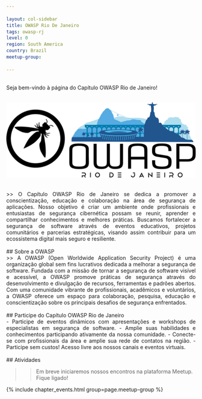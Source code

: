 ```yaml
---

layout: col-sidebar
title: OWASP Rio De Janeiro
tags: owasp-rj
level: 0
region: South America
country: Brazil 
meetup-group: 

---
```

<br>
Seja bem-vindo à página do Capítulo OWASP Rio de Janeiro!
<br>
<br>

![enter image description here](/assets/images/OWASP-RJ_Banner.png)

<br>

<div style="text-align: justify">
>> O Capítulo OWASP Rio de Janeiro se dedica a promover a conscientização, educação e colaboração na área de segurança de aplicações. Nosso objetivo é criar um ambiente onde profissionais e entusiastas de segurança cibernética possam se reunir, aprender e compartilhar conhecimentos e melhores práticas. Buscamos fortalecer a segurança de software através de eventos educativos, projetos comunitários e parcerias estratégicas, visando assim contribuir para um ecossistema digital mais seguro e resiliente.
</div>

<br>
## Sobre a OWASP

<div style="text-align: justify">
>> A OWASP (Open Worldwide Application Security Project) é uma organização global sem fins lucrativos dedicada a melhorar a segurança de software. Fundada com a missão de tornar a segurança de software visível e acessível, a OWASP promove práticas de segurança através do desenvolvimento e divulgação de recursos, ferramentas e padrões abertos. Com uma comunidade vibrante de profissionais, acadêmicos e voluntários, a OWASP oferece um espaço para colaboração, pesquisa, educação e conscientização sobre os principais desafios de segurança enfrentados.
</div>

<br>
## Participe do Capítulo OWASP Rio de Janeiro

<div style="text-align: justify">
- Participe de eventos dinâmicos com apresentações e workshops de especialistas em segurança de software.
- Amplie suas habilidades e conhecimentos participando ativamente da nossa comunidade.
- Conecte-se com profissionais da área e amplie sua rede de contatos na região.
- Participe sem custos! Acesso livre aos nossos canais e eventos virtuais.
</div>

<br>
## Atividades

>> Em breve iniciaremos nossos encontros na plataforma Meetup. Fique ligado!

{% include chapter_events.html group=page.meetup-group %}

